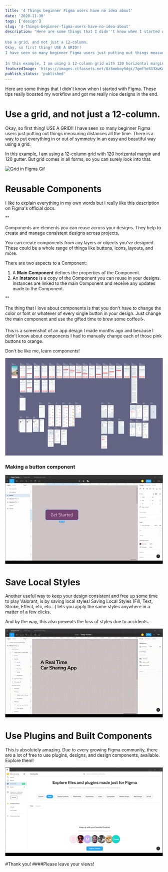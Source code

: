 ```yaml
---
title: '4 Things beginner Figma users have no idea about'
date: '2020-11-30'
tags: ['design']
slug: '4-things-beginner-figma-users-have-no-idea-about'
description: 'Here are some things that I didn''t know when I started with Figma. These tips really boosted my workflow and got me really nice designs in the end.

Use a grid, and not just a 12-column.
Okay, so first thing! USE A GRID!!
I have seen so many beginner Figma users just putting out things measuring distances all the time. There is a way to put everything in or out of symmetry in an easy and beautiful way using a grid.

In this example, I am using a 12-column grid with 120 horizontal margin and 120 gutter. But grid comes in all forms, so you can surely look into that.'
featuredImage: 'https://images.ctfassets.net/8z3meboy5dgi/7gmfYoSG3XwKwQWH27B4ha/7d12312295171bf23c228f3a8f70d640/Car_Sharing_Website.png'
publish_status: 'published'
---
```


Here are some things that I didn't know when I started with Figma. These tips really boosted my workflow and got me really nice designs in the end.

# Use a grid, and not just a 12-column.

Okay, so first thing! USE A GRID!!
I have seen so many beginner Figma users just putting out things measuring distances all the time. There is a way to put everything in or out of symmetry in an easy and beautiful way using a grid.

In this example, I am using a 12-column grid with 120 horizontal margin and 120 gutter. But grid comes in all forms, so you can surely look into that.

![Grid in Figma Gif](https://github.com/holdmypotion/Blog-Assets/blob/main/1.5.gif?raw=true)

# Reusable Components

I like to explain everything in my own words but I really like this description on Figma's official docs.

""

Components are elements you can reuse across your designs. They help to create and manage consistent designs across projects.

You can create components from any layers or objects you've designed. These could be a whole range of things like buttons, icons, layouts, and more.

There are two aspects to a Component:

1. A **Main Component** defines the properties of the Component.
2. An **Instance** is a copy of the Component you can reuse in your designs. Instances are linked to the main Component and receive any updates made to the Component.

""

The thing that I love about components is that you don't have to change the color or font or whatever of every single button in your design. Just change the main component and use the gifted time to brew some coffee☕.

This is a screenshot of an app design I made months ago and because I didn't know about components I had to manually change each of those pink buttons to orange.

Don't be like me, learn components!

![Figma workspace screenshot](https://raw.githubusercontent.com/holdmypotion/Blog-Assets/main/2.png)

### Making a button component

![Making button component gif in Figma](https://raw.githubusercontent.com/holdmypotion/Blog-Assets/main/3.gif)

# Save Local Styles

Another useful way to keep your design consistent and free up some time to play Valorant, is by saving local styles!
Saving Local Styles (Fill, Text, Stroke, Effect, etc, etc...) lets you apply the same styles anywhere in a matter of a few clicks.

And by the way, this also prevents the loss of styles due to accidents.

![Making and saving local text styles in Figma](<https://raw.githubusercontent.com/holdmypotion/Blog-Assets/main/4%20(1).gif>)

# Use Plugins and Built Components

This is absolutely amazing. Due to every growing Figma community, there are a lot of free to use plugins, designs, and design components, available.
Explore them!

![Community on Figma gif](https://raw.githubusercontent.com/holdmypotion/Blog-Assets/main/5.gif)

#Thank you!
####Please leave your views!

